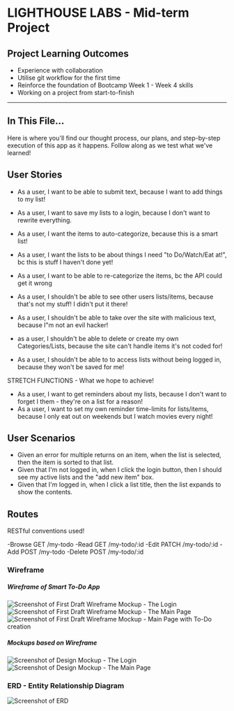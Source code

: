 # LIGHTHOUSE LABS - Mid-term Project

## Project Learning Outcomes
* Experience with collaboration
* Utilise git workflow for the first time
* Reinforce the foundation of Bootcamp Week 1 - Week 4 skills
* Working on a project from start-to-finish
___

## In This File...

Here is where you'll find our thought process, our plans, and step-by-step execution of this app as it happens. Follow along as we test what we've learned!

## User Stories

- As a user, I want to be able to submit text, because I want to add things to my list!
- As a user, I want to save my lists to a login, because I don't want to rewrite everything.
- As a user, I want the items to auto-categorize, because this is a smart list!
- As a user, I want the lists to be about things I need "to Do/Watch/Eat at!", bc this is stuff I haven't done yet!
- As a user, I want to be able to re-categorize the items, bc the API could get it wrong

- As a user, I shouldn't be able to see other users lists/items, because that's not my stuff! I didn't put it there!
- As a user, I shouldn't be able to take over the site with malicious text, because I"m not an evil hacker!
- as a user, I shouldn't be able to delete or create my own Categories/Lists, because the site can't handle items it's not coded for!
- As a user, I shouldn't be able to to access lists without being logged in, because they won't be saved for me!

STRETCH FUNCTIONS - What we hope to achieve!
- As a user, I want to get reminders about my lists, because I don't want to forget I them - they're on a list for a reason!
- As a user, I want to set my own reminder time-limits for lists/items, because I only eat out on weekends but I watch movies every night!

## User Scenarios

- Given an error for multiple returns on an item, when the list is selected, then the item is sorted to that list.
- Given that I'm not logged in, when I click the login button, then I should see my active lists and the "add new item" box.
- Given that I'm logged in, when I click a list title, then the list expands to show the contents.

## Routes

RESTful conventions used!

-Browse  GET   /my-todo
-Read    GET   /my-todo/:id
-Edit    PATCH /my-todo/:id
-Add     POST  /my-todo
-Delete  POST  /my-todo/:id

### Wireframe

##### Wireframe of Smart To-Do App 
![Screenshot of First Draft Wireframe Mockup - The Login ](https://github.com/ktehi21/midterm/blob/master/docs/LOGIN-FirstDraft.png?raw=true)
![Screenshot of First Draft Wireframe Mockup - The Main Page](https://github.com/ktehi21/midterm/blob/master/docs/MAIN-FirstDraft.png?raw=true)
![Screenshot of First Draft Wireframe Mockup - Main Page with To-Do creation](https://github.com/ktehi21/midterm/blob/master/docs/MAIN+TODO-FirstDraft.png?raw=true)

##### Mockups based on Wireframe
![Screenshot of Design Mockup - The Login](https://github.com/ktehi21/midterm/blob/master/docs/concepts1.png?raw=true)
![Screenshot of Design Mockup - The Main Page](https://github.com/ktehi21/midterm/blob/master/docs/concepts2.png?raw=true)

### ERD - Entity Relationship Diagram

![Screenshot of ERD](https://github.com/ktehi21/midterm/blob/master/docs/ERD.png?raw=true)

